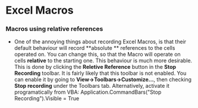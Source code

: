 # Excel Macros
### Macros using relative references
  * One of the annoying things about recording Excel Macros, is that their default behaviour will record **absolute ** references to the cells operated on.  You can change this, so that the Macro will operate on cells **relative** to the starting one.  This behaviour is much more desirable.  This is done by clicking the **Reletive Reference** button in the **Stop Recording** toolbar.  It is fairly likely that this toolbar is not enabled.  You can enable it by going to **View->Toolbars->Customize...**, then checking **Stop recording** under the Toolbars tab.  Alternatively, activate it programatically from VBA:
  Application.CommandBars("Stop Recording").Visible = True